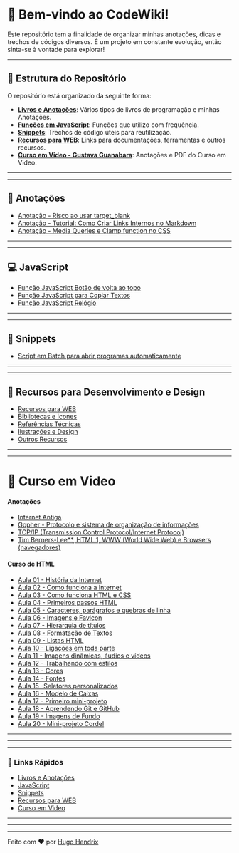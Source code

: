 # 📘 Bem-vindo ao **CodeWiki**! 

Este repositório tem a finalidade de organizar minhas anotações, dicas e trechos de códigos diversos. É um projeto em constante evolução, então sinta-se à vontade para explorar!

---

## 📂 Estrutura do Repositório

O repositório está organizado da seguinte forma:

- **[Livros e Anotações](#-livros-e-anotações)**: Vários tipos de livros de programação e minhas Anotações.
- **[Funções em JavaScript](#-javascript)**: Funções que utilizo com frequência.
- **[Snippets](#-snippets)**: Trechos de código úteis para reutilização.
- **[Recursos para WEB](#-recursos-para-desenvolvimento-e-design)**: Links para documentações, ferramentas e outros recursos.
- **[Curso em Video - Gustava Guanabara](#-curso-em-video)**: Anotações e PDF do Curso em Video.


---
---

## 📝 Anotações

- [Anotação - Risco ao usar target_blank](Anotações/problemas-target-blank.md)
- [Anotação - Tutorial: Como Criar Links Internos no Markdown](Anotações/criando-links-com-markdown.md)
- [Anotação - Media Queries e Clamp function no CSS](Anotações/media-queries-e-clamp-function-css.md)


---
---

## 💻 JavaScript

- [Função JavaScript Botão de volta ao topo](Snippets/btn-volta-ao-topo.md)
- [Função JavaScript para Copiar Textos](Snippets/copiar-texto.md)
- [Função JavaScript Relógio](Snippets/relogio.md)

---
---

## 🚩 Snippets

- [Script em Batch para abrir programas automaticamente](Snippets/turn-on.md)

---
---

## 📌 Recursos para Desenvolvimento e Design

- [Recursos para WEB](Recursos-Web/recursos-web.md)
- [Bibliotecas e Ícones](Recursos-Web/icones.md)
- [Referências Técnicas](Recursos-Web/referencia-tecnica.md)
- [Ilustrações e Design](Recursos-Web/ilustracoes-designs.md)
- [Outros Recursos](Recursos-Web/outros.md)

---
---

# 🖖 Curso em Video 

#### Anotações

- [Internet Antiga](Curso%20em%20Video/internet-antiga.md)
- [Gopher - Protocolo e sistema de organização de informações](Curso%20em%20Video/gopher.md)
- [TCP/IP (Transmission Control Protocol/Internet Protocol)](Curso%20em%20Video/protocolos.md)
- [Tim Berners-Lee**, HTML 1, WWW (World Wide Web) e Browsers (navegadores)](Curso%20em%20Video/tim-html-www-browser.md)

#### Curso de HTML

- [Aula 01 - História da Internet](Curso%20em%20Video/curso-em-video-aulas-em-pdf/01.pdf)
- [Aula 02 - Como funciona a Internet](Curso%20em%20Video/curso-em-video-aulas-em-pdf/02%20-%20Como%20funciona%20a%20Internet.pdf)
- [Aula 03 - Como funciona HTML e CSS](Curso%20em%20Video/curso-em-video-aulas-em-pdf/03.pdf)
- [Aula 04 - Primeiros passos HTML](Curso%20em%20Video/curso-em-video-aulas-em-pdf/04.pdf)
- [Aula 05 - Caracteres, parágrafos e quebras de linha](Curso%20em%20Video/curso-em-video-aulas-em-pdf/05.pdf)
- [Aula 06 - Imagens e Favicon](Curso%20em%20Video/curso-em-video-aulas-em-pdf/06.pdf)
- [Aula 07 - Hierarquia de títulos](Curso%20em%20Video/curso-em-video-aulas-em-pdf/07.pdf)
- [Aula 08 - Formatação de Textos](Curso%20em%20Video/curso-em-video-aulas-em-pdf/08.pdf)
- [Aula 09 - Listas HTML](Curso%20em%20Video/curso-em-video-aulas-em-pdf/09.pdf)
- [Aula 10 - Ligações em toda parte](Curso%20em%20Video/curso-em-video-aulas-em-pdf/10.pdf)
- [Aula 11 - Imagens dinâmicas, áudios e vídeos](Curso%20em%20Video/curso-em-video-aulas-em-pdf/11.pdf)
- [Aula 12 - Trabalhando com estilos](Curso%20em%20Video/curso-em-video-aulas-em-pdf/12.pdf)
- [Aula 13 - Cores](Curso%20em%20Video/curso-em-video-aulas-em-pdf/13.pdf)
- [Aula 14 - Fontes](Curso%20em%20Video/curso-em-video-aulas-em-pdf/14.pdf)
- [Aula 15 -Seletores personalizados](Curso%20em%20Video/curso-em-video-aulas-em-pdf/15.pdf)
- [Aula 16 - Modelo de Caixas](Curso%20em%20Video/curso-em-video-aulas-em-pdf/16.pdf)
- [Aula 17 - Primeiro mini-projeto](Curso%20em%20Video/curso-em-video-aulas-em-pdf/17.pdf)
- [Aula 18 - Aprendendo Git e GitHub](Curso%20em%20Video/curso-em-video-aulas-em-pdf/18.pdf)
- [Aula 19 - Imagens de Fundo](Curso%20em%20Video/curso-em-video-aulas-em-pdf/19.pdf)
- [Aula 20 - Mini-projeto Cordel](Curso%20em%20Video/curso-em-video-aulas-em-pdf/20.pdf)

---
---
---

### 🔗 Links Rápidos

- [Livros e Anotações](#-livros-e-anotações)
- [JavaScript](#-javascript)
- [Snippets](#-snippets)
- [Recursos para WEB](#-recursos-para-desenvolvimento-e-design)
- [Curso em Video](#-curso-em-video)

---
---
---

Feito com ❤️ por  [Hugo Hendrix](https://github.com/HugoHendrix)
